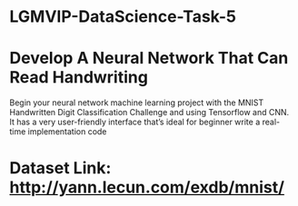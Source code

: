 # LGMVIP-DataScience-Task-5
# Develop A Neural Network That Can Read Handwriting
 Begin your neural network machine learning project with the MNIST Handwritten Digit Classification Challenge and using Tensorflow and CNN. It has a very user-friendly interface that’s ideal for beginner write a real-time implementation code 
# Dataset Link:  http://yann.lecun.com/exdb/mnist/
